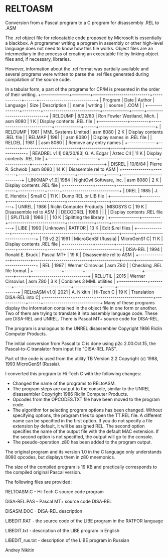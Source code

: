 # RELTOASM
Conversion from a Pascal program to a C program for disassembly .REL to .ASM

The .rel object file for relocatable code proposed by Microsoft is essentially a
blackbox. A programmer writing a program in assembly or other high-level language
does not need to know how this file works. Object files are an intermediary in the
process of creating an executable file by linking object files and, if necessary,
libraries.

However, information about the .rel format was partially available and several
programs were written to parse the .rel files generated during compilation of the
source code.

In a tabular form, a part of the programs for CP/M is presented in the order of
their writing.
+--------------+---------+----------------------------+-------------+------+----------------------------+
| Program      | Date    | Author                     | Language    | Size | Description                |
| name         | writing |                            | sourse      | .COM |                            |
+--------------+---------+----------------------------+-------------+------+----------------------------+
| RELDUMP      | 8/22/80 | Ron Fowler Westland, Mich. | asm 8080    |  1 K | Display contents .REL file |
+--------------+---------+----------------------------+-------------+------+----------------------------+
| RELDUMP      | 1981    | MML Systems Limited        | asm 8080    |  2 K | Display contents .REL file |
| RELMAP       | 1981    |                            | asm 8080    |      | Display names in .REL file |
| RELDEL       | 1981    |                            | asm 8080    |      | Remove any entry names     |
+--------------+---------+----------------------------+-------------+------+----------------------------+
| READREL  v1.1| 08/20/83| G. A. Edgar                | Aztec CII   | 11 K | Display contents .REL file |
+--------------+---------+----------------------------+-------------+------+----------------------------+
| DISREL       | 10/8/84 | Pierre R. Schwob           | asm 8080    | 14 K | Disasemble rel to ASM      |
+--------------+---------+----------------------------+-------------+------+----------------------------+
| LINKMAP  v1.0| 1984    | NightOwl Software, Inc.    | asm 8080    |  2 K | Display contents .REL file |
+--------------+---------+----------------------------+-------------+------+----------------------------+
| DREL         | 1985    | J. E. Hendrix              | Small C     | 11 K | Dump REL or LIB file       |
+--------------+---------+----------------------------+-------------+------+----------------------------+
| UNREL        | 1986    | Riclin Computer Products   | MISOSYS C   | 19 K | Disassemble rel to ASM     |
| DECODREL     | 1986    |                            |             |      | Display contents .REL file |
| SPLITLIB     | 1986    |                            |             | 10 K | Splitting the library      |
+--------------+---------+----------------------------+-------------+------+----------------------------+
| LIBE         | 1990    | Unknown                    | RATFOR      | 13 K | Edit $.rel files           |
+--------------+---------+----------------------------+-------------+------+----------------------------+
| TB       v2.2| 1991    | MicroGenSf (Russia)        | MicroGenSf C| 11 K | Display contents .REL file |
+--------------+---------+----------------------------+-------------+------+----------------------------+
| DISA-REL     | 1994    | Ronald E. Bruck            | Pascal MT+  | 19 K | Disassemble rel to ASM     |
+--------------+---------+----------------------------+-------------+------+----------------------------+
| REL          | 1997    | Werner Cirsovius           | asm Z80     |      | Checking .REL file format  |
+--------------+---------+----------------------------+-------------+------+----------------------------+
| RELUTIL      | 2015    | Werner Cirsovius           | asm Z80     |  3 K | Сonbines 3  MML utilities  |
+--------------+---------+----------------------------+-------------+------+----------------------------+
| RELtoASM v1.0| 2021    | A. Nikitin                 | Hi-Tech C   | 19 K | Translation DISA-REL into C|
+--------------+---------+----------------------------+-------------+------+----------------------------+
Many of these programs display the information contained in the object file in one
form or another. Two of them are trying to translate it into assembly language code.
These are DISA-REL and UNREL. There is Pascal MT+ source code for DISA-REL.

The program is analogous to the UNREL disassembler Copyright 1986
Riclin Computer Products.

The initial conversion from Pascal to C is done using p2c 2.00.Oct.15, the Pascal-to-C
translator from input file "DISA-REL.PAS".

Part of the code is used from the utility TB Version 2.2 Copyright (c) 1988, 1993 
MicroGenSf (Russia).

I converted this program to Hi-Tech C with the following changes:

  - Changed the name of the programs to RELtoASM.
  - The program steps are output to the console, similar
    to the UNREL disassembler Copyright 1986 Riclin Computer Products.
  - Opcodes from the OPCODES.TXT file have been moved to the program code.
  - The algorithm for selecting program options has been changed.
    Without specifying options, the program tries to open the TT.REL file.
    A different name can be specified in the first option. If you do not
    specify a file extension by default, it will be assigned REL.
    The second option specifies the name of the output file with the
    default MAC extension. If the second option is not specified, the
    output will go to the console.
  - The pseudo-operation .z80 has been added to the program output.

The original program and its version 1.0 in the C language only understands
8080 opcodes, but displays them in z80 mnemonics.

The size of the compiled program is 19 KB and practically corresponds to the
compiled original Pascal version. 

The following files are provided:

RELTOASM.C      - Hi-Tech C source code program 

DISA-REL.PAS    - Pascal MT+ source code DISA-REL

DISASM.DOC      - DISA-REL description

LIBEDIT.RAT     - the source code of the LIBE program in the RATFOR language 

LIBEDIT.txt     - description of the LIBE program in English

LIBEDIT_rus.txt - description of the LIBE program in Russian 



Andrey Nikitin
